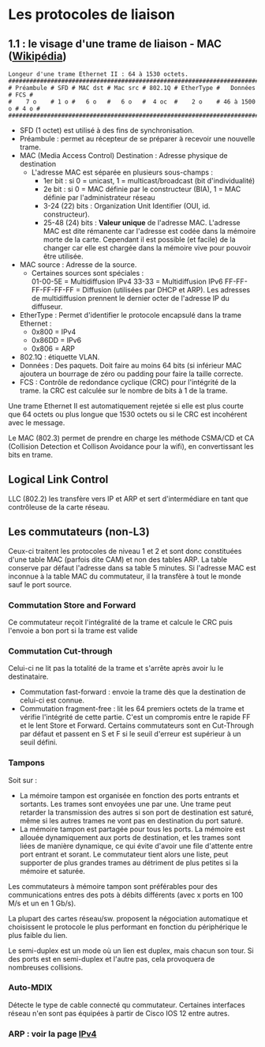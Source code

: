 # Les protocoles de liaison

## 1.1 : le visage d'une trame de liaison - MAC ([Wikipédia](https://en.wikipedia.org/wiki/Ethernet_frame))
    
    Longeur d'une trame Ethernet II : 64 à 1530 octets.
    ################################################################################
    # Préambule # SFD # MAC dst # Mac src # 802.1Q # EtherType #   Données   # FCS #
    #    7 o    # 1 o #   6 o   #   6 o   #  4 oc  #    2 o    # 46 à 1500 o # 4 o #
    ################################################################################

    
* SFD (1 octet) est utilisé à des fins de synchronisation.
* Préambule : permet au récepteur de se préparer à recevoir une nouvelle trame.
* MAC (Media Access Control) Destination : Adresse physique de destination
  * L'adresse MAC est séparée en plusieurs sous-champs : 
    * 1er bit : si 0 = unicast, 1 = multicast/broadcast (bit d'individualité)
    * 2e bit : si 0 = MAC définie par le constructeur (BIA), 1 = MAC définie par l'administrateur réseau
    * 3-24 (22) bits : Organization Unit Identifier (OUI, id. constructeur).
    * 25-48 (24) bits : **Valeur unique** de l'adresse MAC.
    L'adresse MAC est dite rémanente car l'adresse est codée dans la mémoire morte de la carte. Cependant il est possible (et facile) de la changer car elle est chargée dans la mémoire vive pour pouvoir être utilisée.
* MAC source : Adresse de la source. 
    * Certaines sources sont spéciales :   
    01-00-5E = Multidiffusion IPv4
    33-33 = Multidiffusion IPv6
    FF-FF-FF-FF-FF-FF = Diffusion (utilisées par DHCP et ARP).
    Les adresses de multidiffusion prennent le dernier octer de l'adresse IP du diffuseur.
* EtherType : Permet d'identifier le protocole encapsulé dans la trame Ethernet :   
  * 0x800  = IPv4
  * 0x86DD = IPv6
  * 0x806  = ARP
* 802.1Q : étiquette VLAN.
* Données : Des paquets. Doit faire au moins 64 bits (si inférieur MAC ajoutera un bourrage de zéro ou padding pour faire la taille correcte.
* FCS : Contrôle de redondance cyclique (CRC) pour l'intégrité de la trame. la CRC est calculée sur le nombre de bits à 1 de la trame.

Une trame Ethernet II est automatiquement rejetée si elle est plus courte que 64 octets ou plus longue que 1530 octets ou si le CRC est incohérent avec le message.

Le MAC (802.3) permet de prendre en charge les méthode CSMA/CD et CA (Collision Detection et Collison Avoidance pour la wifi), en convertissant les bits en trame.

## Logical Link Control

LLC (802.2) les transfère vers IP et ARP et sert d'intermédiare en tant que contrôleuse de la carte réseau.

## Les commutateurs (non-L3)
Ceux-ci traitent les protocoles de niveau 1 et 2 et sont donc constituées d'une table MAC (parfois dite CAM) et non des tables ARP. La table conserve par défaut l'adresse dans sa table 5 minutes.
Si l'adresse MAC est inconnue à la table MAC du commutateur, il la transfère à tout le monde sauf le port source.

### Commutation Store and Forward
Ce commutateur reçoit l'intégralité de la trame et calcule le CRC puis l'envoie a bon port si la trame est valide
### Commutation Cut-through
Celui-ci ne lit pas la totalité de la trame et s'arrête après avoir lu le destinataire.
 * Commutation fast-forward : envoie la trame dès que la destination de celui-ci est connue.
 * Commutation fragment-free : lit les 64 premiers octets de la trame et vérifie l'intégrité de cette partie. C'est un compromis entre le rapide FF et le lent Store et Forward. 
 Certains commutateurs sont en Cut-Through par défaut et passent en S et F si le seuil d'erreur est supérieur à un seuil défini.
 
 ### Tampons 
 Soit sur : 
 * La mémoire tampon est organisée en fonction des ports entrants et sortants. Les trames sont envoyées une par une. Une trame peut retarder la transmission des autres si son port de destination est saturé, même si les autres trames ne vont pas en destination du port saturé.
 * La mémoire tampon est partagée pour tous les ports. La mémoire est allouée dynamiquement aux ports de destination, et les trames sont liées de manière dynamique, ce qui évite d'avoir une file d'attente entre port entrant et sorant. Le commutateur tient alors une liste, peut supporter de plus grandes trames au détriment de plus petites si la mémoire et saturée.
 
Les commutateurs à mémoire tampon sont préférables pour des communications entres des pots à débits différents (avec x ports en 100 M/s et un en 1 Gb/s).
 
 La plupart des cartes réseau/sw. proposent la négociation automatique et choisissent le protocole le plus performant en fonction du périphérique le plus faible du lien.
 
 Le semi-duplex est un mode où un lien est duplex, mais chacun son tour. Si des ports est en semi-duplex et l'autre pas, cela provoquera de nombreuses collisions.
 
### Auto-MDIX
Détecte le type de cable connecté qu commutateur. Certaines interfaces réseau n'en sont pas équipées à partir de Cisco IOS 12 entre autres.

### ARP : voir la page [IPv4](ipv4.md)

